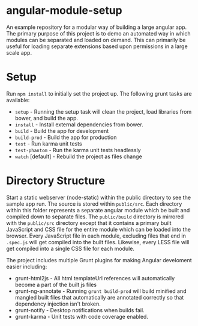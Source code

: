 angular-module-setup
====================

An example repository for a modular way of building a large angular app. The primary purpose of this project is to demo an automated way in which modules can be separated and loaded on demand. This can primarily be useful for loading separate extensions based upon permissions in a large scale app.

# Setup
Run `npm install` to initially set the project up. The following grunt tasks are available:

 - `setup` - Running the setup task will clean the project, load libraries from bower, and build the app.
 - `install` - Install external dependencies from bower.
 - `build` - Build the app for development
 - `build-prod` - Build the app for production
 - `test` - Run karma unit tests
 - `test-phantom` - Run the karma unit tests headlessly
 - `watch` [default] - Rebuild the project as files change

# Directory Structure

Start a static webserver (node-static) within the public directory to see the sample app run. The source is stored within `public/src`. Each directory within this folder represents
 a separate angular module which be built and compiled down to separate files. The `public/build` directory is mirrored with the `public/src` directory except that it contains a primary built JavaScript and CSS file for the entire module which can be loaded into the browser. Every JavaScript file in each module, excluding files that end in `.spec.js` will get compiled into the built files. Likewise, every LESS file will get compiled into a single CSS file for each module.

The project includes multiple Grunt plugins for making Angular develoment easier including:

 - grunt-html2js - All html templateUrl references will automatically become a part of the built js files
 - grunt-ng-annotate - Running `grunt build-prod` will build minified and mangled built files that automatically are annotated correctly so that dependency injection isn't broken.
 - grunt-notify - Desktop notifications when builds fail.
 - grunt-karma - Unit tests with code coverage enabled.
